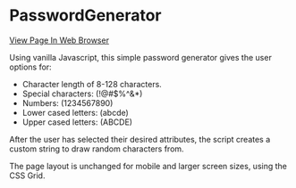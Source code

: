 # PasswordGenerator


[View Page In Web Browser](https://jaydub21.github.io/PasswordGenerator/)


Using vanilla Javascript, this simple password generator gives the user options for:

* Character length of 8-128 characters.
* Special characters: (!@#$%^&*)
* Numbers: (1234567890)
* Lower cased letters: (abcde)
* Upper cased letters: (ABCDE)

After the user has selected their desired attributes, the script creates a custom string to draw random characters from.



The page layout is unchanged for mobile and larger screen sizes, using the CSS Grid.